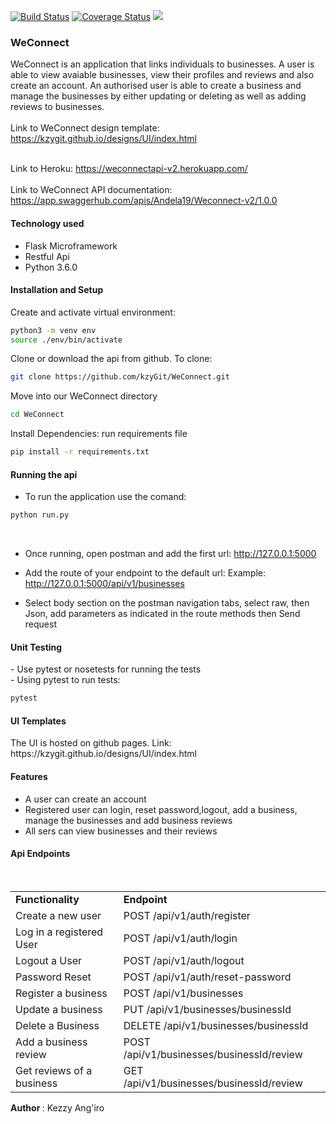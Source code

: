 [![Build Status](https://travis-ci.org/kzyGit/WeConnect.svg?branch=ft-pagination)](https://travis-ci.org/kzyGit/WeConnect)
[![Coverage Status](https://coveralls.io/repos/github/kzyGit/WeConnect/badge.svg?branch=challenge-3)](https://coveralls.io/github/kzyGit/WeConnect?branch=ft-challenge-3)
<a href="https://codeclimate.com/github/kzyGit/WeConnect/maintainability"><img src="https://api.codeclimate.com/v1/badges/5432a05f9a3052993830/maintainability" /></a>
<!-- <a href="https://codeclimate.com/github/codeclimate/codeclimate/test_coverage"><img src="https://api.codeclimate.com/v1/badges/a99a88d28ad37a79dbf6/test_coverage" /></a> -->


<h3>WeConnect</h3>

WeConnect is an application that links individuals to businesses. A user is able to view avaiable businesses, view their profiles and reviews and also create an account. An authorised user is able to create a business and manage the businesses by either updating or deleting as well as adding reviews to businesses.<br><br>
Link to WeConnect design template: https://kzygit.github.io/designs/UI/index.html<br><br>

Link to Heroku: https://weconnectapi-v2.herokuapp.com/<br><br>
Link to WeConnect API documentation: https://app.swaggerhub.com/apis/Andela19/Weconnect-v2/1.0.0<br> 


<h4>Technology used</h4>
<ul>
  <li>Flask Microframework</li>
  <li>Restful Api</li>
  <li>Python 3.6.0</li>
 </ul>

<h4>Installation and Setup</h4>

Create and activate virtual environment:<br>

 ```sh
python3 -m venv env
source ./env/bin/activate 

 ```
Clone or download the api from github. To clone:<br>

```sh
git clone https://github.com/kzyGit/WeConnect.git
```
Move into our WeConnect directory <br>
 
 ```sh
 cd WeConnect
 ```
Install Dependencies: run requirements file<br>
 
 ```sh
 pip install -r requirements.txt
 ```
<h4>Running the api</h4>

- To run the application use the comand:<br>
```sh
python run.py
```
<br>

- Once running, open postman and add the first url: http://127.0.0.1:5000 <br>
- Add the route of your endpoint to the default url: Example: http://127.0.0.1:5000/api/v1/businesses <br>


- Select body section on the postman navigation tabs, select raw, then Json, add parameters as indicated in the route methods then Send request


<h4>Unit Testing</h4>
  - Use pytest or nosetests for running the tests<br>
  - Using pytest to run tests:<br>

  ```sh
  pytest
  ```

<h4>UI Templates</h4>
The UI is hosted on github pages. Link: https://kzygit.github.io/designs/UI/index.html

<h4>Features</h4>

  <ul>
  <li>A user can create an account</li>
  <li>Registered user can login, reset password,logout, add a business, manage the businesses and add business reviews</li>
  <li>All sers can view businesses and their reviews</li>
  </ul>

<h4> Api Endpoints </h4>
<br>
<table>
  <tr><td><b>Functionality</b></td><td><b>Endpoint</b></td></tr>

<tr><td>Create a new user</td><td>POST /api/v1/auth/register</td></tr>
<tr><td>Log in a registered User</td><td>POST /api/v1/auth/login</td></tr>
<tr><td>Logout a User</td><td>POST /api/v1/auth/logout</td></tr>
<tr><td>Password Reset</td><td>POST /api/v1/auth/reset-password</td></tr>
<tr><td>Register a business</td><td>POST /api/v1/businesses</td></tr>
<tr><td>Update a business</td><td>PUT /api/v1/businesses/businessId</td></tr>
<tr><td>Delete a Business</td><td>DELETE /api/v1/businesses/businessId</td></tr>
<tr><td>Add a business review</td><td>POST /api/v1/businesses/businessId/review</td></tr>
<tr><td>Get reviews of a business</td><td>GET /api/v1/businesses/businessId/review</td></tr>


</table>

<b> Author </b>: Kezzy Ang'iro





